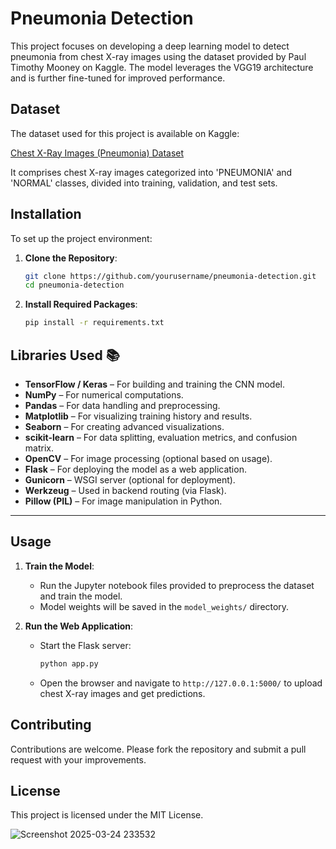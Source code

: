 # Pneumonia Detection

This project focuses on developing a deep learning model to detect pneumonia from chest X-ray images using the dataset provided by Paul Timothy Mooney on Kaggle. The model leverages the VGG19 architecture and is further fine-tuned for improved performance.

## Dataset

The dataset used for this project is available on Kaggle:

[Chest X-Ray Images (Pneumonia) Dataset](https://www.kaggle.com/datasets/paultimothymooney/chest-xray-pneumonia)

It comprises chest X-ray images categorized into 'PNEUMONIA' and 'NORMAL' classes, divided into training, validation, and test sets.

## Installation

To set up the project environment:

1. **Clone the Repository**:

   ```bash
   git clone https://github.com/yourusername/pneumonia-detection.git
   cd pneumonia-detection
   ```

2. **Install Required Packages**:

   ```bash
   pip install -r requirements.txt
   ```

## Libraries Used 📚

- **TensorFlow / Keras** – For building and training the CNN model.
- **NumPy** – For numerical computations.
- **Pandas** – For data handling and preprocessing.
- **Matplotlib** – For visualizing training history and results.
- **Seaborn** – For creating advanced visualizations.
- **scikit-learn** – For data splitting, evaluation metrics, and confusion matrix.
- **OpenCV** – For image processing (optional based on usage).
- **Flask** – For deploying the model as a web application.
- **Gunicorn** – WSGI server (optional for deployment).
- **Werkzeug** – Used in backend routing (via Flask).
- **Pillow (PIL)** – For image manipulation in Python.

---

## Usage

1. **Train the Model**:

   - Run the Jupyter notebook files provided to preprocess the dataset and train the model.
   - Model weights will be saved in the `model_weights/` directory.

2. **Run the Web Application**:

   - Start the Flask server:

     ```bash
     python app.py
     ```

   - Open the browser and navigate to `http://127.0.0.1:5000/` to upload chest X-ray images and get predictions.

## Contributing

Contributions are welcome. Please fork the repository and submit a pull request with your improvements.

## License

This project is licensed under the MIT License.

![Screenshot 2025-03-24 233532](https://github.com/user-attachments/assets/4f866448-cbdd-4438-a50c-3a83b718e180)

